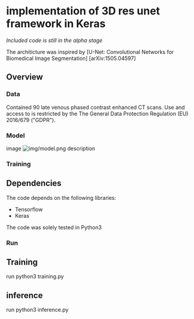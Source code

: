# implementation of 3D res unet framework in Keras

*Included code is still in the alpha stage*

The architicture was inspired by [U-Net: Convolutional Networks for Biomedical Image Segmentation] [arXiv:1505.04597]

## Overview

### Data

Contained 90 late venous phased contrast enhanced CT scans. 
Use and access to is restricted by the The General Data Protection Regulation (EU) 2016/679 ("GDPR").

### Model

image
![img/model.png](img/model.png)
description

### Training

## Dependencies

The code depends on the following libraries:

* Tensorflow
* Keras

The code was solely tested in Python3

### Run

## Training

run python3 training.py

## inference

run python3 inference.py


